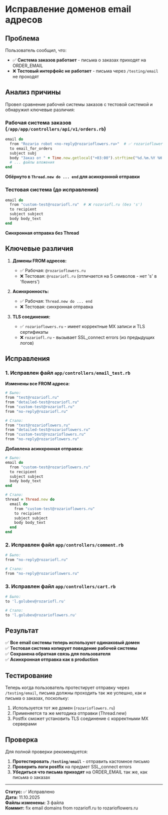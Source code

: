 # Исправление доменов email адресов

## Проблема
Пользователь сообщил, что:
- ✅ **Система заказов работает** - письма о заказах приходят на ORDER_EMAIL
- ❌ **Тестовый интерфейс не работает** - письма через `/testing/email` не проходят

## Анализ причины
Провел сравнение рабочей системы заказов с тестовой системой и обнаружил ключевые различия:

### Рабочая система заказов (`/app/app/controllers/api/v1/orders.rb`)
```ruby
email do
  from "Rozario robot <no-reply@rozarioflowers.ru>"  # ✅ rozarioflowers.ru
  to email_for_orders
  subject subj
  body "Заказ от " + Time.now.getlocal("+03:00").strftime("%d.%m.%Y %H:%M")
  # ... файлы вложения
end
```
**Обёрнуто в `Thread.new do ... end` для асинхронной отправки**

### Тестовая система (до исправления)
```ruby
email do
  from "custom-test@rozariofl.ru"  # ❌ rozariofl.ru (без 's')
  to recipient
  subject subject
  body body_text
end
```
**Синхронная отправка без Thread**

## Ключевые различия

1. **Домены FROM адресов:**
   - ✅ Рабочая: `@rozarioflowers.ru` 
   - ❌ Тестовая: `@rozariofl.ru` (отличается на 5 символов - нет 's' в 'flowers')

2. **Асинхронность:**
   - ✅ Рабочая: `Thread.new do ... end`
   - ❌ Тестовая: синхронная отправка

3. **TLS соединения:**
   - ✅ `rozarioflowers.ru` - имеет корректные MX записи и TLS сертификаты
   - ❌ `rozariofl.ru` - вызывает SSL_connect errors (из предыдущих логов)

## Исправления

### 1. Исправлен файл `app/controllers/email_test.rb`

**Изменены все FROM адреса:**
```ruby
# Было:
from "test@rozariofl.ru"
from "detailed-test@rozariofl.ru" 
from "custom-test@rozariofl.ru"
from "no-reply@rozariofl.ru"

# Стало:
from "test@rozarioflowers.ru"
from "detailed-test@rozarioflowers.ru"
from "custom-test@rozarioflowers.ru" 
from "no-reply@rozarioflowers.ru"
```

**Добавлена асинхронная отправка:**
```ruby
# Было:
email do
  from "custom-test@rozarioflowers.ru"
  to recipient
  subject subject
  body body_text
end

# Стало:
thread = Thread.new do
  email do
    from "custom-test@rozarioflowers.ru"
    to recipient
    subject subject
    body body_text
  end
end
```

### 2. Исправлен файл `app/controllers/comment.rb`
```ruby
# Было:
from "no-reply@rozariofl.ru"

# Стало:
from "no-reply@rozarioflowers.ru"
```

### 3. Исправлен файл `app/controllers/cart.rb`
```ruby
# Было:
to 'l.golubev@rozariofl.ru'

# Стало:
to 'l.golubev@rozarioflowers.ru'
```

## Результат

✅ **Все email системы теперь используют одинаковый домен**  
✅ **Тестовая система копирует поведение рабочей системы**  
✅ **Сохранена обратная связь для пользователя**  
✅ **Асинхронная отправка как в production**  

## Тестирование

Теперь когда пользователь протестирует отправку через `/testing/email`, письма должны проходить так же успешно, как и письма о заказах, поскольку:

1. Используется тот же домен (`rozarioflowers.ru`)
2. Применяется та же методика отправки (Thread.new)
3. Postfix сможет установить TLS соединение с корректными MX серверами

## Проверка

Для полной проверки рекомендуется:

1. **Протестировать `/testing/email`** - отправить кастомное письмо
2. **Проверить логи postfix** на предмет SSL_connect errors 
3. **Убедиться что письма приходят** на ORDER_EMAIL так же, как письма о заказах

---

**Статус:** ✅ Исправлено  
**Дата:** 11.10.2025  
**Файлы изменены:** 3 файла  
**Коммит:** fix email domains from rozariofl.ru to rozarioflowers.ru
